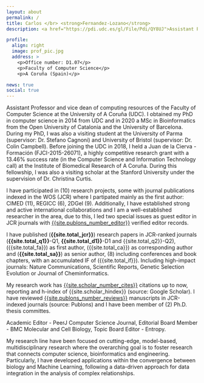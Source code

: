 ```yaml
---
layout: about
permalink: /
title: Carlos </br> <strong>Fernandez-Lozano</strong>
description: <a href="https://pdi.udc.es/gl/File/Pdi/QY8UJ">Assistant Professor</a>.  Universidade da Coruña (UDC) <br/> Affiliated Researcher.  Centre for Information and Communications Technology Research (CITIC)

profile:
  align: right
  image: prof_pic.jpg
  address: >
    <p>Office number: D1.07</p>
    <p>Faculty of Computer Science</p>
    <p>A Coruña (Spain)</p>

news: true
social: true
---
```


Assistant Professor and vice dean of computing resources of the Faculty of Computer Science at the 
University of A Coruña (UDC). I obtained my PhD in computer science in 2014 
from UDC and in 2020 a MSc in Bioinformatics from the Open University of Catalonia and the University 
of Barcelona. During my PhD, I was also a visiting student at the University of Parma 
(supervisor: Dr. Stefano Cagnoni) and University of Bristol (supervisor: Dr. Colin Campbell). 
Before joining the UDC in 2018, I held a Juan de la Cierva - Formación (FJCI-2015-26071), a highly 
competitive research grant with a 13.46% success rate (in the Computer Science and Information 
Technology call) at the Institute of Biomedical Research of A Coruña. During this fellowship, I was 
also a visiting scholar at the Stanford University under the supervision of Dr. Christina Curtis. 

I have participated in (10) research projects, some with journal publications indexed in the WOS 
(JCR) where I partipated mainly as the first author: CIMED (11), REGICC (6), 2DGel (9). 
Additionally, I have established strong and active international collaborations and I am a 
well-established researcher in the area, due to this, I led two special issues as guest editor 
in JCR journals with <a href="https://publons.com/researcher/1751450/carlos-fernandez-lozano/">{{site.publons_number_editor}}</a> 
verified editor records. 

I have published (**{{site.total_jcr}}**) research papers in JCR-ranked journals (**{{site.total_q1}}**-Q1,
 **{{site.total_d1}}**-D1 and {{site.total_q2}}-Q2), ({{site.total_fa}}) as first author,
 ({{site.total_ca}}) as corresponding author and (**{{site.total_sa}}**) as senior author, (8) including conferences and book chapters, with an 
accumulated IF of ({{site.total_if}}). Including high-impact journals: Nature Communications, 
Scientific Reports, Genetic Selection Evolution or Journal of Cheminformatics. 

My research work has 
<a href="https://scholar.google.es/citations?user=gE-7NE4AAAAJ&hl=es">{{site.scholar_number_cites}}</a> citations up to now, reporting and h-index of {{site.scholar_hindex}} (source: Google Scholar). 
I have reviewed 
<a href="https://publons.com/researcher/1751450/carlos-fernandez-lozano/">{{site.publons_number_reviews}}</a> 
manuscripts in JCR-indexed journals (source: Publons) and I have been member of (2) Ph.D. thesis committes. 

Academic Editor - PeerJ Computer Science Journal, Editorial Board Member - BMC Molecular and Cell Biology, Topic Board Editor - Entropy.

My research line have been focused on cutting-edge, model-based, multidisciplinary research where the 
overarching goal is to foster research that connects computer science, bioinformatics and engineering. 
Particularly, I have developed applications within the convergence between biology and 
Machine Learning, following a data-driven approach for data integration in the analysis of complex 
relationships.


